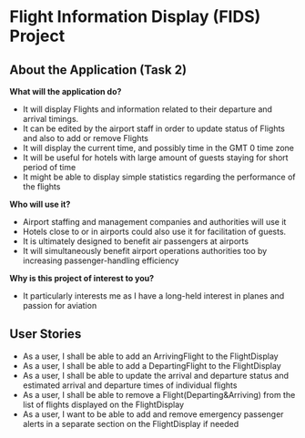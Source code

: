# Flight Information Display (FIDS) Project

## About the Application (Task 2)

**What will the application do?**  

- It will display Flights and information related to their departure and arrival timings.
- It can be edited by the airport staff in order to update status of Flights and also to add or remove Flights
- It will display the current time, and possibly time in the GMT 0 time zone
- It will be useful for hotels with large amount of guests staying for short period of time
- It might be able to display simple statistics regarding the performance of the flights

**Who will use it?**

- Airport staffing and management companies and authorities will use it
- Hotels close to or in airports could also use it for facilitation of guests.
- It is ultimately designed to benefit air passengers at airports
- It will simultaneously benefit airport operations authorities too by increasing passenger-handling efficiency

**Why is this project of interest to you?**

- It particularly interests me as I have a long-held interest in planes and passion for aviation

## User Stories

- As a user, I shall be able to add an ArrivingFlight to the FlightDisplay
- As a user, I shall be able to add a DepartingFlight to the FlightDisplay
- As a user, I shall be able to update the arrival and departure status and estimated arrival and departure times 
  of individual flights
- As a user, I shall be able to remove a Flight(Departing&Arriving) from the list of flights displayed on the
 FlightDisplay
- As a user, I want to be able to add and remove emergency passenger alerts in a separate section on the FlightDisplay
  if needed
